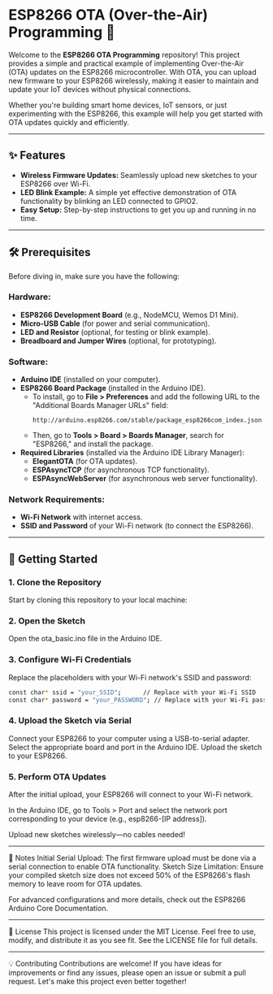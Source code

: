 # ESP8266 OTA (Over-the-Air) Programming 🚀

Welcome to the **ESP8266 OTA Programming** repository! This project provides a simple and practical example of implementing Over-the-Air (OTA) updates on the ESP8266 microcontroller. With OTA, you can upload new firmware to your ESP8266 wirelessly, making it easier to maintain and update your IoT devices without physical connections.

Whether you're building smart home devices, IoT sensors, or just experimenting with the ESP8266, this example will help you get started with OTA updates quickly and efficiently.

---

## ✨ Features

- **Wireless Firmware Updates:** Seamlessly upload new sketches to your ESP8266 over Wi-Fi.
- **LED Blink Example:** A simple yet effective demonstration of OTA functionality by blinking an LED connected to GPIO2.
- **Easy Setup:** Step-by-step instructions to get you up and running in no time.

---

## 🛠️ Prerequisites

Before diving in, make sure you have the following:

### **Hardware:**
- **ESP8266 Development Board** (e.g., NodeMCU, Wemos D1 Mini).
- **Micro-USB Cable** (for power and serial communication).
- **LED and Resistor** (optional, for testing or blink example).
- **Breadboard and Jumper Wires** (optional, for prototyping).

### **Software:**
- **Arduino IDE** (installed on your computer).
- **ESP8266 Board Package** (installed in the Arduino IDE).
  - To install, go to **File > Preferences** and add the following URL to the "Additional Boards Manager URLs" field:
    ```
    http://arduino.esp8266.com/stable/package_esp8266com_index.json
    ```
  - Then, go to **Tools > Board > Boards Manager**, search for "ESP8266," and install the package.
- **Required Libraries** (installed via the Arduino IDE Library Manager):
  - **ElegantOTA** (for OTA updates).
  - **ESPAsyncTCP** (for asynchronous TCP functionality).
  - **ESPAsyncWebServer** (for asynchronous web server functionality).

### **Network Requirements:**
- **Wi-Fi Network** with internet access.
- **SSID and Password** of your Wi-Fi network (to connect the ESP8266).

---

## 🚀 Getting Started

### 1. Clone the Repository
Start by cloning this repository to your local machine:

### 2. Open the Sketch
Open the ota_basic.ino file in the Arduino IDE.

### 3. Configure Wi-Fi Credentials
Replace the placeholders with your Wi-Fi network's SSID and password:

```bash
const char* ssid = "your_SSID";      // Replace with your Wi-Fi SSID
const char* password = "your_PASSWORD"; // Replace with your Wi-Fi password
```
### 4. Upload the Sketch via Serial
Connect your ESP8266 to your computer using a USB-to-serial adapter. Select the appropriate board and port in the Arduino IDE. Upload the sketch to your ESP8266.

### 5. Perform OTA Updates
After the initial upload, your ESP8266 will connect to your Wi-Fi network.

In the Arduino IDE, go to Tools > Port and select the network port corresponding to your device (e.g., esp8266-[IP address]).

Upload new sketches wirelessly—no cables needed!

---

📝 Notes
Initial Serial Upload: The first firmware upload must be done via a serial connection to enable OTA functionality. 
Sketch Size Limitation: Ensure your compiled sketch size does not exceed 50% of the ESP8266's flash memory to leave room for OTA updates.

For advanced configurations and more details, check out the ESP8266 Arduino Core Documentation.

---

📜 License
This project is licensed under the MIT License. Feel free to use, modify, and distribute it as you see fit. See the LICENSE file for full details.

---

💡 Contributing
Contributions are welcome! If you have ideas for improvements or find any issues, please open an issue or submit a pull request. Let's make this project even better together!
